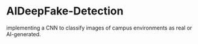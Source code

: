 # AIDeepFake-Detection
implementing a CNN to classify images of campus environments as real or AI-generated.
